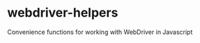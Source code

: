 webdriver-helpers
=================

Convenience functions for working with WebDriver in Javascript
